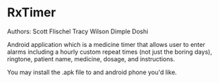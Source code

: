 # RxTimer
Authors:
Scott Flischel
Tracy Wilson
Dimple Doshi

Android application which is a medicine timer that allows user to enter alarms including a hourly custom repeat times (not just the boring days), ringtone, patient name, medicine, dosage, and instructions.

You may install the .apk file to and android phone you'd like.
